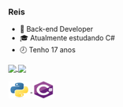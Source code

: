 ### Reis
- 🔧 Back-end Developer
- 🎓 Atualmente estudando C#
- 🕗 Tenho 17 anos

<div>
    <a href="https://github.com/coereis">
  <img align="center" height="130em" src="https://github-readme-stats.vercel.app/api?username=coereis&show_icons=true&theme=dark&include_all_commits=true&count_private=true"/>   
  <img align="center" height="130em" src="https://github-readme-stats.vercel.app/api/top-langs/?username=coereis&layout=compact&langs_count=7&theme=dark"/>
</div>
  
<div style="display: inline_block"><br>
  <img align="center" alt="Reis-Py" height="35" width="45" src="https://raw.githubusercontent.com/devicons/devicon/master/icons/python/python-original.svg">
  <img align="center" alt="Reis-Csharp" height="35" width="45" src="https://raw.githubusercontent.com/devicons/devicon/master/icons/csharp/csharp-original.svg">
</div>
